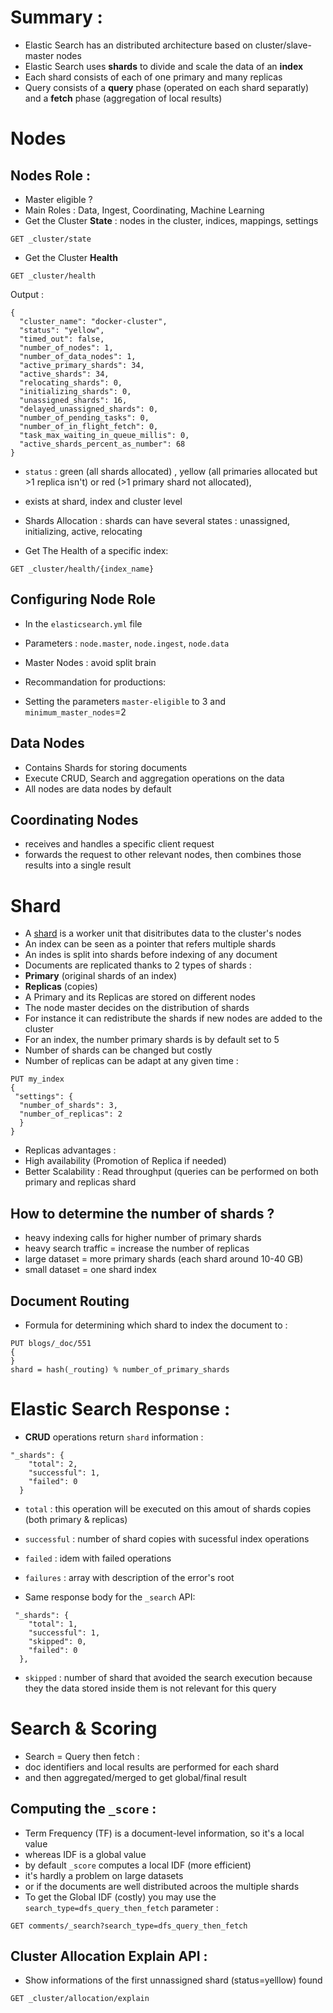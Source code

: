 # Summary :
- Elastic Search has an distributed architecture based on cluster/slave-master nodes
- Elastic Search uses **shards** to divide and scale the data of an **index**
- Each shard consists of each of one primary and many replicas
- Query consists of a **query** phase (operated on each shard separatly) and a **fetch** phase (aggregation of local results)

# Nodes
## Nodes Role : 
- Master eligible ?
- Main Roles : Data, Ingest, Coordinating, Machine Learning
- Get the Cluster **State** : nodes in the cluster, indices, mappings, settings
```
GET _cluster/state
```
- Get the Cluster **Health**

```
GET _cluster/health
```
Output :
```
{
  "cluster_name": "docker-cluster",
  "status": "yellow",
  "timed_out": false,
  "number_of_nodes": 1,
  "number_of_data_nodes": 1,
  "active_primary_shards": 34,
  "active_shards": 34,
  "relocating_shards": 0,
  "initializing_shards": 0,
  "unassigned_shards": 16,
  "delayed_unassigned_shards": 0,
  "number_of_pending_tasks": 0,
  "number_of_in_flight_fetch": 0,
  "task_max_waiting_in_queue_millis": 0,
  "active_shards_percent_as_number": 68
}
```
- `status` : green (all shards allocated) , yellow (all primaries allocated but >1 replica isn't) or red (>1 primary shard not allocated), 
- exists at shard, index and cluster level
- Shards Allocation : shards can have several states : unassigned, initializing, active, relocating

- Get The Health of a specific index:
```
GET _cluster/health/{index_name}
```

## Configuring Node Role
- In the `elasticsearch.yml` file
- Parameters : `node.master`, `node.ingest`, `node.data`
- Master Nodes : avoid split brain

-  Recommandation for productions:
- Setting the parameters `master-eligible` to 3 and `minimum_master_nodes`=2
## Data Nodes
- Contains Shards for storing documents
- Execute CRUD, Search and aggregation operations on the data
- All nodes are data nodes by default
## Coordinating Nodes
- receives and handles a specific client request
- forwards the request to other relevant nodes, then combines those results into a single result
 
# Shard
- A [shard](https://www.elastic.co/guide/en/elasticsearch/reference/current/size-your-shards.html) is a worker unit that disitributes data to the cluster's nodes
- An index can be seen as a pointer that refers multiple shards 
-  An indes is split into shards before indexing of any document
-  Documents are replicated thanks to 2 types of shards :
-  **Primary** (original shards of an index)
-  **Replicas** (copies)
-  A Primary and its Replicas are stored on different nodes
-  The node master decides on the distribution of shards 
-  For instance it can redistribute the shards if new nodes are added to the cluster
-  For an index, the number primary shards is by default set to 5
-  Number of shards can be changed but costly
-  Number of replicas can be adapt at any given time :
```
PUT my_index
{
 "settings": {
  "number_of_shards": 3,
  "number_of_replicas": 2
  }
}
```
- Replicas advantages :
- High availability (Promotion of Replica if needed)
- Better Scalability : Read throughput (queries can be performed on both primary and replicas shard

## How to determine the number of shards ?
- heavy indexing calls for higher number of primary shards
- heavy search traffic = increase the number of replicas
- large dataset = more primary shards (each shard around 10-40 GB)
- small dataset = one shard index

## Document Routing
 - Formula for determining which shard to index the document to :
```
PUT blogs/_doc/551
{
}
shard = hash(_routing) % number_of_primary_shards
```
# Elastic Search Response :
- **CRUD** operations return `shard` information :
```
"_shards": {
    "total": 2,
    "successful": 1,
    "failed": 0
  }
```
- `total` : this operation will be executed on this amout of shards copies (both primary & replicas)
-  `successful` : number of shard copies with sucessful index operations
-  `failed` : idem with failed operations
-  `failures` : array with description of the error's root

- Same response body for the `_search` API:
```
 "_shards": {
    "total": 1,
    "successful": 1,
    "skipped": 0,
    "failed": 0
  },
```
- `skipped` : number of shard that avoided the search execution because they the data stored inside them is not relevant for this query

# Search & Scoring

- Search = Query then fetch :
- doc identifiers and local results are performed for each shard
- and then aggregated/merged to get global/final result

## Computing the `_score` :
- Term Frequency (TF) is a document-level information, so it's a local value
-  whereas IDF is a global value
- by default `_score` computes a local IDF (more efficient)
- it's hardly a problem on large datasets
- or if the documents are well distributed acroos the multiple shards
- To get the Global IDF (costly) you may use the `search_type=dfs_query_then_fetch` parameter :
```
GET comments/_search?search_type=dfs_query_then_fetch
```

## Cluster Allocation Explain API :
- Show informations of the first unnassigned shard (status=yelllow) found 
```
GET _cluster/allocation/explain
```

